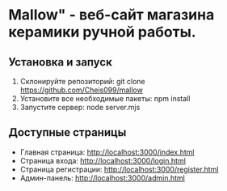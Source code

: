 # Mallow" - веб-сайт магазина керамики ручной работы.

## Установка и запуск

1. Склонируйте репозиторий:
git clone https://github.com/Cheis099/mallow
2. Установите все необходимые пакеты:
npm install
3. Запустите сервер:
node server.mjs

## Доступные страницы

- Главная страница: [http://localhost:3000/index.html](http://localhost:3000/index.html)
- Страница входа: [http://localhost:3000/login.html](http://localhost:3000/login.html)
- Страница регистрации: [http://localhost:3000/register.html](http://localhost:3000/register.html)
- Админ-панель: [http://localhost:3000/admin.html](http://localhost:3000/admin.html)